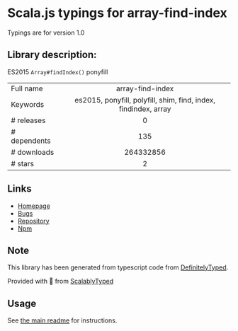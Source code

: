 
# Scala.js typings for array-find-index

Typings are for version 1.0

## Library description:
ES2015 `Array#findIndex()` ponyfill

|                    |                 |
| ------------------ | :-------------: |
| Full name          | array-find-index |
| Keywords           | es2015, ponyfill, polyfill, shim, find, index, findindex, array |
| # releases         | 0 |
| # dependents       | 135 |
| # downloads        | 264332856 |
| # stars            | 2 |

## Links
- [Homepage](https://github.com/sindresorhus/array-find-index#readme)
- [Bugs](https://github.com/sindresorhus/array-find-index/issues)
- [Repository](https://github.com/sindresorhus/array-find-index)
- [Npm](https://www.npmjs.com/package/array-find-index)
    


## Note
This library has been generated from typescript code from [DefinitelyTyped](https://definitelytyped.org).

Provided with :purple_heart: from [ScalablyTyped](https://github.com/oyvindberg/ScalablyTyped)

## Usage
See [the main readme](../../readme.md) for instructions.


